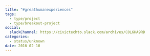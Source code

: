 ```yaml
---
title: "#greathumanexperiences"
tags:
  - type/project
  - type/breakout-project
social:
  slackChannel: https://civictechto.slack.com/archives/C0L6HA9RD
categories:
  - status/unknown
date: 2016-02-10
---
```

